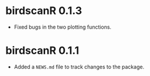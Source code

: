 # birdscanR 0.1.3
* Fixed bugs in the two plotting functions.

# birdscanR 0.1.1

* Added a `NEWS.md` file to track changes to the package.
